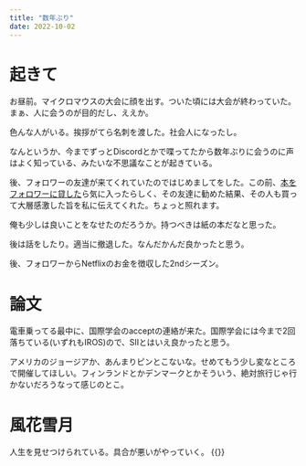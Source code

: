 ```yaml
---
title: "数年ぶり"
date: 2022-10-02
---
```


# 起きて
お昼前。マイクロマウスの大会に顔を出す。ついた頃には大会が終わっていた。まぁ、人に会うのが目的だし、ええか。

色んな人がいる。挨拶がてら名刺を渡した。社会人になったし。

なんというか、今までずっとDiscordとかで喋ってたから数年ぶりに会うのに声はよく知っている、みたいな不思議なことが起きている。

後、フォロワーの友達が来てくれていたのではじめましてをした。この前、[本をフォロワーに貸した](/post/2022-09-24)ら気に入ったらしく、その友達に勧めた結果、その人も買って大層感激した旨を私に伝えてくれた。ちょっと照れます。

俺も少しは良いことをなせたのだろうか。持つべきは紙の本だなと思った。

後は話をしたり。適当に撤退した。なんだかんだ良かったと思う。

後、フォロワーからNetflixのお金を徴収した2ndシーズン。
# 論文
電車乗ってる最中に、国際学会のacceptの連絡が来た。国際学会には今まで2回落ちている(いずれもIROS)ので、SIIとはいえ良かったと思う。

アメリカのジョージアか、あんまりピンとこないな。せめてもう少し変なところで開催してほしい。フィンランドとかデンマークとかそういう、絶対旅行じゃ行かないだろうなって感じのとこ。

# 風花雪月
人生を見せつけられている。具合が悪いがやっていく。
{{<tweet user="dango_bot" id="1576568874509959168">}}